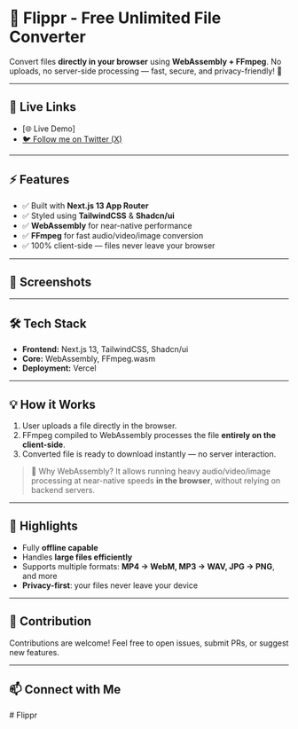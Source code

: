 # 🎉 Flippr - Free Unlimited File Converter

Convert files **directly in your browser** using **WebAssembly + FFmpeg**. No uploads, no server-side processing — fast, secure, and privacy-friendly! 🚀

---

## 🔗 Live Links

- [🌐 Live Demo]
- [🐦 Follow me on Twitter (X)](https://x.com/sunny_saurya)

---

## ⚡ Features

- ✅ Built with **Next.js 13 App Router**  
- ✅ Styled using **TailwindCSS** & **Shadcn/ui**  
- ✅ **WebAssembly** for near-native performance  
- ✅ **FFmpeg** for fast audio/video/image conversion  
- ✅ 100% client-side — files never leave your browser  

---

## 📸 Screenshots
---

## 🛠️ Tech Stack

- **Frontend:** Next.js 13, TailwindCSS, Shadcn/ui  
- **Core:** WebAssembly, FFmpeg.wasm  
- **Deployment:** Vercel  

---

## 💡 How it Works

1. User uploads a file directly in the browser.  
2. FFmpeg compiled to WebAssembly processes the file **entirely on the client-side**.  
3. Converted file is ready to download instantly — no server interaction.  

> 🔑 Why WebAssembly? It allows running heavy audio/video/image processing at near-native speeds **in the browser**, without relying on backend servers.

---

## 🌟 Highlights

- Fully **offline capable**  
- Handles **large files efficiently**  
- Supports multiple formats: **MP4 → WebM, MP3 → WAV, JPG → PNG**, and more  
- **Privacy-first**: your files never leave your device  

---

## 🙌 Contribution

Contributions are welcome! Feel free to open issues, submit PRs, or suggest new features.

---

## 📫 Connect with Me
#   F l i p p r  
 